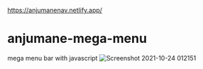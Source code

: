 https://anjumanenav.netlify.app/
# anjumane-mega-menu
mega menu bar with javascript 
![Screenshot 2021-10-24 012151](https://user-images.githubusercontent.com/48369328/138568912-44fea14b-c6ea-4693-936c-a91fc0524363.png)
